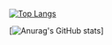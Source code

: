 [![Top Langs](https://github-readme-stats.vercel.app/api/top-langs/?username=oshiro17
)](https://github.com/anuraghazra/github-readme-stats)

[![Anurag's GitHub stats](https://github-readme-stats.vercel.app/api?username=oshiro17)]
